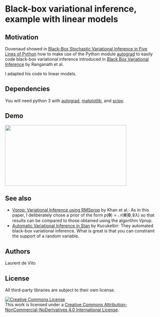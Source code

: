 # Black-box variational inference, example with linear models

## Motivation

Duvenaud showed in [Black-Box Stochastic Variational Inference in Five Lines of Python](https://www.cs.toronto.edu/~duvenaud/papers/blackbox.pdf) how to make use of the Python module [autograd](https://github.com/HIPS/autograd) to easily code black-box variational inference introduced in [Black Box Variational Inference](http://www.cs.columbia.edu/~blei/papers/RanganathGerrishBlei2014.pdf) by Ranganath et al.

I adapted his code to linear models.

## Dependencies
You will need python 3 with [autograd](https://github.com/HIPS/autograd), [matplotlib](https://matplotlib.org/), and [scipy](https://www.scipy.org/).

## Demo
<img src="https://media.giphy.com/media/wsWQoNTnap2RYwtVTP/giphy.gif" width="400" height="200" />

## See also
* [Vprop: Variational Inference using RMSprop](http://bayesiandeeplearning.org/2017/papers/50.pdf) by Khan et al.:
As in this paper, I deliberately chose a prior of the form $p(\boldsymbol{\theta})=\mathcal{N}(\boldsymbol{\theta}| \boldsymbol{0}, \boldsymbol{I}/\lambda)$ so that results can be compared to those obtained using the algorithm Vprop.
* [Automatic Variational Inference in Stan](http://www.stat.columbia.edu/~gelman/research/unpublished/bbvb.pdf) by Kucukelbir:
They automated black-box variational inference. What is great is that you can constraint the support of a random variable.  

## Authors
Laurent de Vito

## License
All third-party libraries are subject to their own license.

<a rel="license" href="http://creativecommons.org/licenses/by-nc-nd/4.0/"><img alt="Creative Commons License" style="border-width:0" src="https://i.creativecommons.org/l/by-nc-nd/4.0/88x31.png" /></a><br />This work is licensed under a <a rel="license" href="http://creativecommons.org/licenses/by-nc-nd/4.0/">Creative Commons Attribution-NonCommercial-NoDerivatives 4.0 International License</a>.
